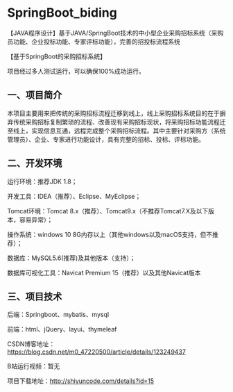 # SpringBoot_biding
【JAVA程序设计】基于JAVA/SpringBoot技术的中小型企业采购招标系统（采购员功能、企业投标功能、专家评标功能），完善的招投标流程系统

【基于SpringBoot的采购招标系统】

项目经过多人测试运行，可以确保100%成功运行。

## 一、**项目简介**

本项目主要用来把传统的采购招标流程迁移到线上，线上采购招标系统目的在于摒弃传统采购招标复制繁琐的流程、改善现有采购招标现状，将采购招标功能流程迁至线上，实现信息互通，远程完成整个采购招标流程。其中主要针对采购方（系统管理员）、企业、专家进行功能设计，具有完整的招标、投标、评标功能。

## 二、**开发环境**

运行环境：推荐JDK 1.8；

开发工具：IDEA（推荐）、Eclipse、MyEclipse；

Tomcat环境：Tomcat 8.x（推荐）、Tomcat9.x（不推荐Tomcat7.X及以下版本，容易异常）；

操作系统：windows 10 8G内存以上（其他windows以及macOS支持，但不推荐）；

数据库：MySQL5.6(推荐)及其他版本（支持）；

数据库可视化工具：Navicat Premium 15（推荐）以及其他Navicat版本

## 三、**项目技术**

后端：Springboot、mybatis、mysql

前端：html、jQuery、layui、thymeleaf




CSDN博客地址：https://blog.csdn.net/m0_47220500/article/details/123249437

B站运行视频：暂无

项目下载地址：http://shiyuncode.com/details?id=15

